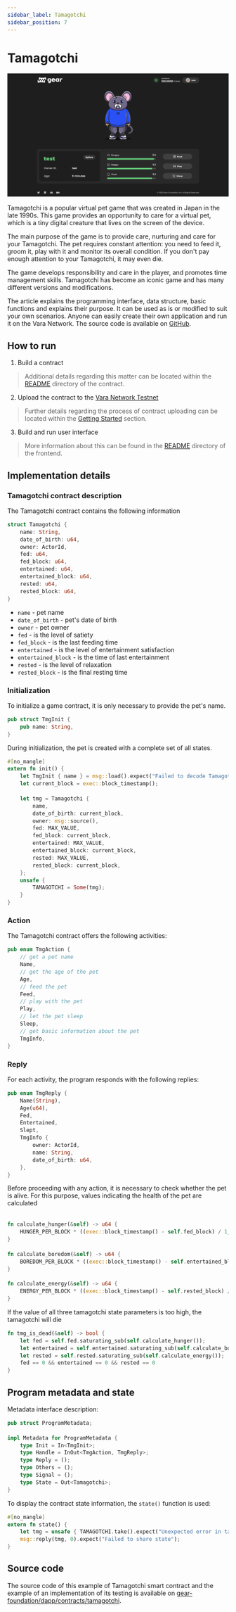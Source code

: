 ```yaml
---
sidebar_label: Tamagotchi
sidebar_position: 7
---
```


# Tamagotchi

![tamagotchi](../img/tamagotchi.png)

Tamagotchi is a popular virtual pet game that was created in Japan in the late 1990s. This game provides an opportunity to care for a virtual pet, which is a tiny digital creature that lives on the screen of the device.

The main purpose of the game is to provide care, nurturing and care for your Tamagotchi. The pet requires constant attention: you need to feed it, groom it, play with it and monitor its overall condition. If you don't pay enough attention to your Tamagotchi, it may even die.

The game develops responsibility and care in the player, and promotes time management skills. Tamagotchi has become an iconic game and has many different versions and modifications.

The article explains the programming interface, data structure, basic functions and explains their purpose. It can be used as is or modified to suit your own scenarios. Anyone can easily create their own application and run it on the Vara Network. The source code is available on [GitHub](https://github.com/gear-foundation/dapps/tree/master/contracts/tamagotchi).

## How to run

1. Build a contract
> Additional details regarding this matter can be located within the [README](https://github.com/gear-foundation/dapps/tree/master/contracts/tamagotchi/README.md) directory of the contract.

2. Upload the contract to the [Vara Network Testnet](https://idea.gear-tech.io/programs?node=wss%3A%2F%2Ftestnet.vara.network)
> Further details regarding the process of contract uploading can be located within the [Getting Started](../../getting-started-in-5-minutes#deploy-your-smart-contract-to-the-testnet) section.

3. Build and run user interface
> More information about this can be found in the [README](https://github.com/gear-foundation/dapps/blob/master/frontend/apps/tamagotchi/README.md) directory of the frontend.

## Implementation details

### Tamagotchi contract description

The Tamagotchi contract contains the following information

```rust title="tamagotchi/src/lib.rs"
struct Tamagotchi {
    name: String,
    date_of_birth: u64,
    owner: ActorId,
    fed: u64,
    fed_block: u64,
    entertained: u64,
    entertained_block: u64,
    rested: u64,
    rested_block: u64,
}
```
* `name` - pet name
* `date_of_birth` - pet's date of birth
* `owner` - pet owner
* `fed` - is the level of satiety
* `fed_block` - is the last feeding time
* `entertained` - is the level of entertainment satisfaction
* `entertained_block` - is the time of last entertainment
* `rested` - is the level of relaxation
* `rested_block` - is the final resting time

### Initialization

To initialize a game contract, it is only necessary to provide the pet's name.

```rust title="tamagotchi/io/src/lib.rs"
pub struct TmgInit {
    pub name: String,
}
```

During initialization, the pet is created with a complete set of all states.

```rust title="tamagotchi/src/lib.rs"
#[no_mangle]
extern fn init() {
    let TmgInit { name } = msg::load().expect("Failed to decode Tamagotchi name");
    let current_block = exec::block_timestamp();

    let tmg = Tamagotchi {
        name,
        date_of_birth: current_block,
        owner: msg::source(),
        fed: MAX_VALUE,
        fed_block: current_block,
        entertained: MAX_VALUE,
        entertained_block: current_block,
        rested: MAX_VALUE,
        rested_block: current_block,
    };
    unsafe {
        TAMAGOTCHI = Some(tmg);
    }
}
```

### Action

The Tamagotchi contract offers the following activities:

```rust title="tamagotchi/io/src/lib.rs"
pub enum TmgAction {
    // get a pet name
    Name,
    // get the age of the pet
    Age,
    // feed the pet
    Feed,
    // play with the pet
    Play,
    // let the pet sleep
    Sleep,
    // get basic information about the pet
    TmgInfo,
}
```

### Reply

For each activity, the program responds with the following replies:

```rust title="tamagotchi/io/src/lib.rs"
pub enum TmgReply {
    Name(String),
    Age(u64),
    Fed,
    Entertained,
    Slept,
    TmgInfo {
        owner: ActorId,
        name: String,
        date_of_birth: u64,
    },
}
```

Before proceeding with any action, it is necessary to check whether the pet is alive. For this purpose, values indicating the health of the pet are calculated

```rust title="tamagotchi/src/lib.rs"

fn calculate_hunger(&self) -> u64 {
    HUNGER_PER_BLOCK * ((exec::block_timestamp() - self.fed_block) / 1_000)
}

fn calculate_boredom(&self) -> u64 {
    BOREDOM_PER_BLOCK * ((exec::block_timestamp() - self.entertained_block) / 1000)
}

fn calculate_energy(&self) -> u64 {
    ENERGY_PER_BLOCK * ((exec::block_timestamp() - self.rested_block) / 1000)
}

```

If the value of all three tamagotchi state parameters is too high, the tamagotchi will die

```rust title="tamagotchi/src/lib.rs"
fn tmg_is_dead(&self) -> bool {
    let fed = self.fed.saturating_sub(self.calculate_hunger());
    let entertained = self.entertained.saturating_sub(self.calculate_boredom());
    let rested = self.rested.saturating_sub(self.calculate_energy());
    fed == 0 && entertained == 0 && rested == 0
}
```

## Program metadata and state
Metadata interface description:

```rust title="tamagotchi/io/src/lib.rs"
pub struct ProgramMetadata;

impl Metadata for ProgramMetadata {
    type Init = In<TmgInit>;
    type Handle = InOut<TmgAction, TmgReply>;
    type Reply = ();
    type Others = ();
    type Signal = ();
    type State = Out<Tamagotchi>;
}
```

To display the contract state information, the `state()` function is used:

```rust title="tamagotchi/src/lib.rs"
#[no_mangle]
extern fn state() {
    let tmg = unsafe { TAMAGOTCHI.take().expect("Unexpected error in taking state") };
    msg::reply(tmg, 0).expect("Failed to share state");
}

```

## Source code

The source code of this example of Tamagotchi smart contract and the example of an implementation of its testing is available on [gear-foundation/dapp/contracts/tamagotchi](https://github.com/gear-foundation/dapps/tree/master/contracts/tamagotchi).
